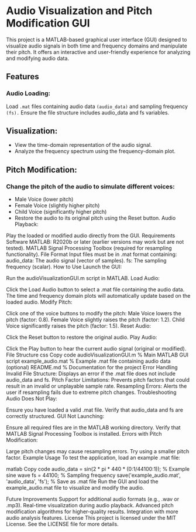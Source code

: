 
# Audio Visualization and Pitch Modification GUI
This project is a MATLAB-based graphical user interface (GUI) designed to visualize audio signals in both time and frequency domains and manipulate their pitch. It offers an interactive and user-friendly experience for analyzing and modifying audio data.

## Features
### Audio Loading:

Load ``.mat`` files containing audio data ``(audio_data)`` and sampling frequency`` (fs).``
Ensure the file structure includes audio_data and fs variables.
## Visualization:

- View the time-domain representation of the audio signal.
- Analyze the frequency spectrum using the frequency-domain plot.
## Pitch Modification:

### Change the pitch of the audio to simulate different voices:
- Male Voice (lower pitch)
- Female Voice (slightly higher pitch)
- Child Voice (significantly higher pitch)
- Restore the audio to its original pitch using the Reset button.
Audio Playback:

Play the loaded or modified audio directly from the GUI.
Requirements
Software
MATLAB: R2020b or later (earlier versions may work but are not tested).
MATLAB Signal Processing Toolbox (required for resampling functionality).
File Format
Input files must be in .mat format containing:
audio_data: The audio signal (vector of samples).
fs: The sampling frequency (scalar).
How to Use
Launch the GUI:

Run the audioVisualizationGUI.m script in MATLAB.
Load Audio:

Click the Load Audio button to select a .mat file containing the audio data.
The time and frequency domain plots will automatically update based on the loaded audio.
Modify Pitch:

Click one of the voice buttons to modify the pitch:
Male Voice lowers the pitch (factor: 0.8).
Female Voice slightly raises the pitch (factor: 1.2).
Child Voice significantly raises the pitch (factor: 1.5).
Reset Audio:

Click the Reset button to restore the original audio.
Play Audio:

Click the Play button to hear the current audio signal (original or modified).
File Structure
css
Copy code
audioVisualizationGUI.m   % Main MATLAB GUI script
example_audio.mat         % Example .mat file containing audio data (optional)
README.md                 % Documentation for the project
Error Handling
Invalid File Structure: Displays an error if the .mat file does not include audio_data and fs.
Pitch Factor Limitations: Prevents pitch factors that could result in an invalid or unplayable sample rate.
Resampling Errors: Alerts the user if resampling fails due to extreme pitch changes.
Troubleshooting
Audio Does Not Play:

Ensure you have loaded a valid .mat file.
Verify that audio_data and fs are correctly structured.
GUI Not Launching:

Ensure all required files are in the MATLAB working directory.
Verify that MATLAB Signal Processing Toolbox is installed.
Errors with Pitch Modification:

Large pitch changes may cause resampling errors. Try using a smaller pitch factor.
Example Usage
To test the application, load an example .mat file:

matlab
Copy code
audio_data = sin(2 * pi * 440 * (0:1/44100:1)); % Example sine wave
fs = 44100; % Sampling frequency
save('example_audio.mat', 'audio_data', 'fs'); % Save as .mat file
Run the GUI and load the example_audio.mat file to visualize and modify the audio.

Future Improvements
Support for additional audio formats (e.g., .wav or .mp3).
Real-time visualization during audio playback.
Advanced pitch modification algorithms for higher-quality results.
Integration with more audio analysis features.
License
This project is licensed under the MIT License. See the LICENSE file for more details.
